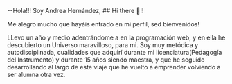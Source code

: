 
--Hola!!! Soy Andrea Hernández, ## Hi there 👋!!

Me alegro mucho que hayáis entrado en mi perfil, sed bienvenidos!

LLevo un año y medio adentrándome a en la programación web, y en ella he descubierto un Universo maravilloso, para mi. Soy muy metódica y autodisciplinada, cualidades que adquirí  durante mi licenciatura(Pedagogía del Instrumento) y durante 15 años siendo maestra, y que he seguido desarrollando al largo de este viaje que he vuelto a emprender volviendo a ser alumna otra vez.





